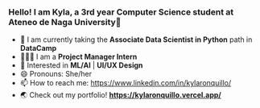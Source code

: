 ### Hello! I am Kyla, a 3rd year Computer Science student at Ateneo de Naga University👋

- 🌱 I am currently taking the **Associate Data Scientist in Python** path in **DataCamp**
- 👩🏻‍💻 I am a **Project Manager Intern**
- 👀 Interested in **ML/AI** | **UI/UX Design** 
- 😄 Pronouns: She/her
- 📫 How to reach me: https://www.linkedin.com/in/kylaronquillo/
- 🌏 Check out my portfolio! **https://kylaronquillo.vercel.app/**
